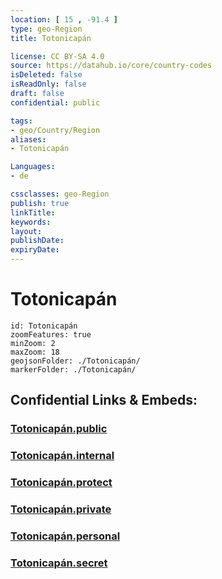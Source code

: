 ```yaml
---
location: [ 15 , -91.4 ] 
type: geo-Region
title: Totonicapán

license: CC BY-SA 4.0
source: https://datahub.io/core/country-codes
isDeleted: false
isReadOnly: false
draft: false
confidential: public

tags:
- geo/Country/Region
aliases:
- Totonicapán

Languages:
- de

cssclasses: geo-Region
publish: true
linkTitle: 
keywords: 
layout: 
publishDate: 
expiryDate: 
---
```


# Totonicapán

```leaflet
id: Totonicapán
zoomFeatures: true 
minZoom: 2 
maxZoom: 18
geojsonFolder: ./Totonicapán/
markerFolder: ./Totonicapán/
```


## Confidential Links & Embeds: 

### [Totonicapán.public](/_public/\Earth\Continent\America~Central\Guatemala\Departments~GuatemalaTotonicapán.public.md) 

### [Totonicapán.internal](/_internal/\Earth\Continent\America~Central\Guatemala\Departments~GuatemalaTotonicapán.internal.md) 

### [Totonicapán.protect](/_protect/\Earth\Continent\America~Central\Guatemala\Departments~GuatemalaTotonicapán.protect.md) 

### [Totonicapán.private](/_private/\Earth\Continent\America~Central\Guatemala\Departments~GuatemalaTotonicapán.private.md) 

### [Totonicapán.personal](/_personal/\Earth\Continent\America~Central\Guatemala\Departments~GuatemalaTotonicapán.personal.md) 

### [Totonicapán.secret](/_secret/\Earth\Continent\America~Central\Guatemala\Departments~GuatemalaTotonicapán.secret.md)

